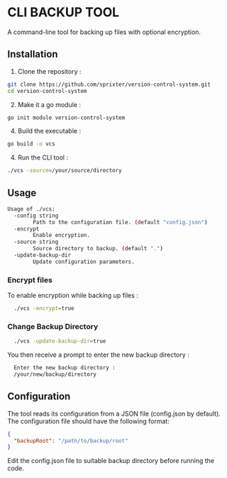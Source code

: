# CLI BACKUP TOOL

A command-line tool for backing up files with optional encryption.

## Installation
1. Clone the repository :

```bash
git clone https://github.com/sprixter/version-control-system.git
cd version-control-system
```

2. Make it a go module :

```bash
go init module version-control-system
```

4. Build the executable :

```bash
go build -o vcs
```
4. Run the CLI tool :

```bash
./vcs -source=/your/source/directory
```

## Usage

```bash
Usage of ./vcs:
  -config string
    	Path to the configuration file. (default "config.json")
  -encrypt
    	Enable encryption.
  -source string
    	Source directory to backup. (default ".")
  -update-backup-dir
    	Update configuration parameters.
```

### Encrypt files
To enable encryption while backing up files :

```bash
  ./vcs -encrypt=true
```

### Change Backup Directory

```bash
  ./vcs -update-backup-dir=true
```

You then receive a prompt to enter the new backup directory :

```bash
  Enter the new backup directory :
  /your/new/backup/directory
```

## Configuration
The tool reads its configuration from a JSON file (config.json by default). The configuration file should have the following format:

```json
{
  "backupRoot": "/path/to/backup/root"
}
```
Edit the config.json file to suitable backup directory before running the code.

